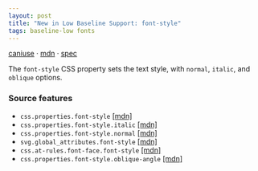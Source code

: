 ```yaml
---
layout: post
title: "New in Low Baseline Support: font-style"
tags: baseline-low fonts
---
```


[caniuse](https://caniuse.com/?search=font-style) · [mdn](https://developer.mozilla.org/en-US/search?q=font-style) · [spec](https://drafts.csswg.org/css-fonts-4/#font-style-prop)

The `font-style` CSS property sets the text style, with `normal`, `italic`, and `oblique` options.

### Source features

- ``css.properties.font-style`` [[mdn]](https://developer.mozilla.org/en-US/search?q=css.properties.font-style)
- ``css.properties.font-style.italic`` [[mdn]](https://developer.mozilla.org/en-US/search?q=css.properties.font-style.italic)
- ``css.properties.font-style.normal`` [[mdn]](https://developer.mozilla.org/en-US/search?q=css.properties.font-style.normal)
- ``svg.global_attributes.font-style`` [[mdn]](https://developer.mozilla.org/en-US/search?q=svg.global_attributes.font-style)
- ``css.at-rules.font-face.font-style`` [[mdn]](https://developer.mozilla.org/en-US/search?q=css.at-rules.font-face.font-style)
- ``css.properties.font-style.oblique-angle`` [[mdn]](https://developer.mozilla.org/en-US/search?q=css.properties.font-style.oblique-angle)
